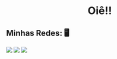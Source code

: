 
<h1 style="text-align: center">Oiê!!</h1> 
 
  ## Minhas Redes:  🖥️
 
 <a href="https://www.linkedin.com/in/deboradpianezzer/" target="_blank"><img src="https://img.shields.io/badge/-LinkedIn-%230077B5?style=for-the-badge&logo=linkedin&logoColor=white" target="_blank"></a> 
  <a href = "deboradpianezzer@gmail.com"><img src="https://img.shields.io/badge/-Gmail-%23333?style=for-the-badge&logo=gmail&logoColor=white" target="_blank"></a>
  <a href="https://instagram.com/deborapianezzer" target="_blank"><img src="https://img.shields.io/badge/-Instagram-%23E4405F?style=for-the-badge&logo=instagram&logoColor=white" target="_blank"></a>



